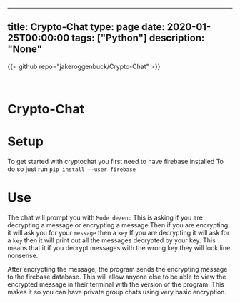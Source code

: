 
---
title: Crypto-Chat
type: page
date: 2020-01-25T00:00:00
tags: ["Python"]
description: "None"
---

{{< github repo="jakeroggenbuck/Crypto-Chat" >}}

<br>

# Crypto-Chat

# Setup
To get started with cryptochat you first need to have firebase installed
To do so just run `pip install --user firebase`

# Use
The chat will prompt you with `Mode de/en:`
This is asking if you are decrypting a message or encrypting a message
Then if you are encrypting it will ask you for your `message` then a `key`
If you are decrypting it will ask for a `key` then it will print out all the messages decrypted by your key.
This means that it if you decrypt messages with the wrong key they will look line nonsense.

After encrypting the message, the program sends the encrypting message to the firebase database.
This will allow anyone else to be able to view the encrypted message in their terminal with the version of the program. This makes it so you can have private group chats using very basic encryption.
